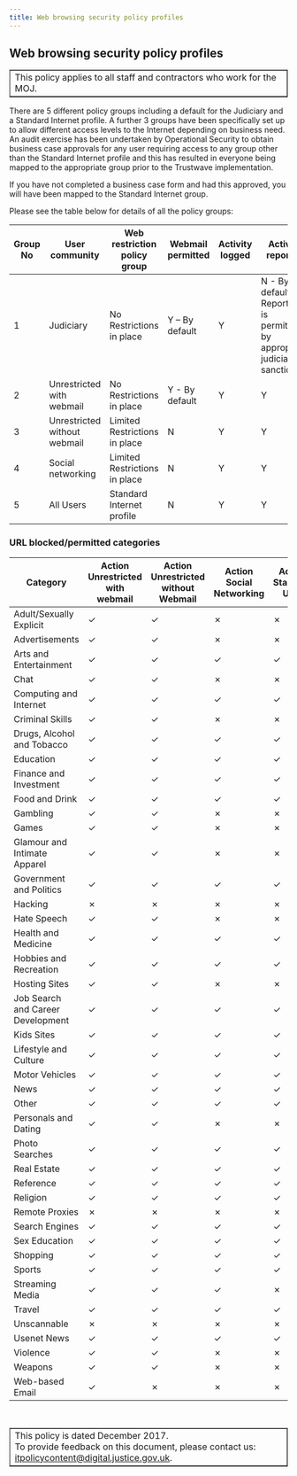 ```yaml
---
title: Web browsing security policy profiles
---
```


## Web browsing security policy profiles

<table border='1'>
<tr valign='top'>
<td>This policy applies to all staff and contractors who work for the MOJ.</td>
</tr>
</table>

There are 5 different policy groups including a default for the Judiciary and a Standard Internet profile. A further 3 groups have been specifically set up to allow different access levels to the Internet depending on business need. An audit exercise has been undertaken by Operational Security to obtain business case approvals for any user requiring access to any group other than the Standard Internet profile and this has resulted in everyone being mapped to the appropriate group prior to the Trustwave implementation.

If you have not completed a business case form and had this approved, you will have been mapped to the Standard Internet group.

Please see the table below for details of all the policy groups:

| Group No | User community | Web restriction policy group | Webmail permitted | Activity logged | Activity reported |
|---|---|---|---|---|---|
| 1 | Judiciary | No Restrictions in place | Y – By default | Y | N - By default Reporting is permitted by appropriate judicial sanction |
| 2 | Unrestricted with webmail | No Restrictions in place | Y - By default | Y | Y |
| 3 | Unrestricted without webmail  | Limited Restrictions in place | N | Y | Y |
| 4 | Social networking | Limited Restrictions in place | N | Y | Y |
| 5 | All Users | Standard Internet profile | N | Y | Y |

### URL blocked/permitted categories

| Category | Action Unrestricted with webmail | Action Unrestricted without Webmail | Action Social Networking | Action Standard User | Action Judicial User |
|---|---|---|---|---|---|
| Adult/Sexually Explicit | &check; | &check; | &cross; | &cross; | &check; |
| Advertisements | &check; | &check; | &cross; | &cross; | &check; |
| Arts and Entertainment | &check; | &check; | &check; | &check; | &check; |
| Chat | &check; | &check; | &cross; | &cross; | &check; |
| Computing and Internet | &check; | &check; | &check; | &check; | &check; |
| Criminal Skills | &check; | &check; | &cross; | &cross; | &check; |
| Drugs, Alcohol and Tobacco | &check; | &check; | &check; | &check; | &check; |
| Education | &check; | &check; | &check; | &check; | &check; |
| Finance and Investment | &check; | &check; | &check; | &check; | &check; |
| Food and Drink | &check; | &check; | &check; | &check; | &check; |
| Gambling | &check; | &check; | &cross; | &cross; | &check; |
| Games | &check; | &check; | &cross; | &cross; | &check; |
| Glamour and Intimate Apparel | &check; | &check; | &cross; | &cross; | &check; |
| Government and Politics | &check; | &check; | &check; | &check; | &check; |
| Hacking | &cross; | &cross; | &cross; | &cross; | &check; |
| Hate Speech | &check; | &check; | &cross; | &cross; | &check; |
| Health and Medicine | &check; | &check; | &check; | &check; | &check; |
| Hobbies and Recreation | &check; | &check; | &check; | &check; | &check; |
| Hosting Sites | &check; | &check; | &cross; | &cross; | &check; |
| Job Search and Career Development | &check; | &check; | &check; | &check; | &check; |
| Kids Sites | &check; | &check; | &check; | &check; | &check; |
| Lifestyle and Culture | &check; | &check; | &check; | &check; | &check; |
| Motor Vehicles | &check; | &check; | &check; | &check; | &check; |
| News  | &check; | &check; | &check; | &check; | &check; |
| Other | &check; | &check; | &check; | &check; | &check; |
| Personals and Dating | &check; | &check; | &cross; | &cross; | &check; |
| Photo Searches | &check; | &check; | &check; | &check; | &check; |
| Real Estate | &check; | &check; | &check; | &check; | &check; |
| Reference | &check; | &check; | &check; | &check; | &check; |
| Religion | &check; | &check; | &check; | &check; | &check; |
| Remote Proxies | &cross; | &cross; | &cross; | &cross; | &cross; |
| Search Engines | &check; | &check; | &check; | &check; | &check; |
| Sex Education | &check; | &check; | &check; | &check; | &check; |
| Shopping | &check; | &check; | &check; | &check; | &check; |
| Sports | &check; | &check; | &check; | &check; | &check; |
| Streaming Media | &check; | &check; | &check; | &cross; | &check; |
| Travel | &check; | &check; | &check; | &check; | &check; |
| Unscannable | &cross; | &cross; | &cross; | &cross; | &cross; |
| Usenet News | &check; | &check; | &check; | &check; | &check; |
| Violence | &check; | &check; | &cross; | &cross; | &check; |
| Weapons | &check; | &check; | &cross; | &cross; | &check; |
| Web-based Email | &check; | &cross; | &cross; | &cross; | &check; |

<p>&nbsp;</p>

<table border='1'>
<tr valign='top'>
<td>This policy is dated December 2017.<br/>
To provide feedback on this document, please contact us: <a href="mailto:itpolicycontent@digital.justice.gov.uk?subject=web-browsing-security-policy-profiles">itpolicycontent@digital.justice.gov.uk</a>.</td>
</tr>
</table>
